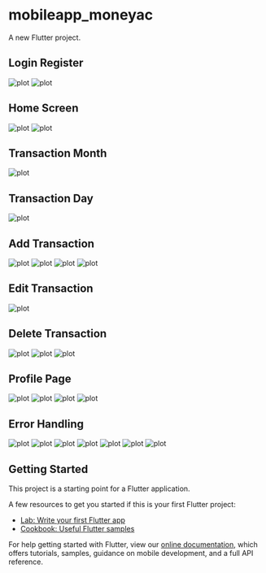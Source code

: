 # mobileapp_moneyac

A new Flutter project.

## Login Register
![plot](./screenshots/1.png)
![plot](./screenshots/2.png)

## Home Screen
![plot](./screenshots/3.png)
![plot](./screenshots/4.png)

## Transaction Month
![plot](./screenshots/5.png)

## Transaction Day
![plot](./screenshots/6.png)

## Add Transaction
![plot](./screenshots/7.png)
![plot](./screenshots/8.png)
![plot](./screenshots/9.png)
![plot](./screenshots/10.png)

## Edit Transaction
![plot](./screenshots/11.png)

## Delete Transaction
![plot](./screenshots/12.png)
![plot](./screenshots/14.png)
![plot](./screenshots/15.png)

## Profile Page
![plot](./screenshots/16.png)
![plot](./screenshots/17.png)
![plot](./screenshots/18.png)
![plot](./screenshots/19.png)

## Error Handling
![plot](./screenshots/20.png)
![plot](./screenshots/21.png)
![plot](./screenshots/22.png)
![plot](./screenshots/23.png)
![plot](./screenshots/24.png)
![plot](./screenshots/25.png)
![plot](./screenshots/26.png)


## Getting Started

This project is a starting point for a Flutter application.

A few resources to get you started if this is your first Flutter project:

- [Lab: Write your first Flutter app](https://flutter.dev/docs/get-started/codelab)
- [Cookbook: Useful Flutter samples](https://flutter.dev/docs/cookbook)

For help getting started with Flutter, view our
[online documentation](https://flutter.dev/docs), which offers tutorials,
samples, guidance on mobile development, and a full API reference.
